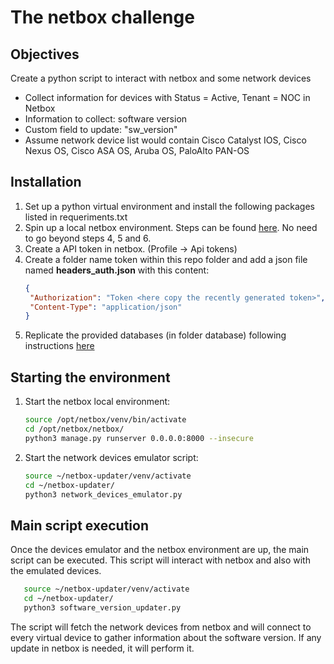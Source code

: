 # The netbox challenge

## Objectives

Create a python script to interact with netbox and some network devices

- Collect information for devices with Status = Active, Tenant = NOC in Netbox
- Information to collect: software version
- Custom field to update: "sw_version"
- Assume network device list would contain Cisco Catalyst IOS, Cisco Nexus OS, Cisco ASA OS, Aruba OS, PaloAlto PAN-OS 

## Installation 

1. Set up a python virtual environment and install the following packages listed in requeriments.txt
2. Spin up a local netbox environment. Steps can be found [here](https://docs.netbox.dev/en/stable/installation/). No need to go beyond steps 4, 5 and 6.
3. Create a API token in netbox. (Profile -> Api tokens)
4. Create a folder name token within this repo folder and add a json file named **headers_auth.json** with this content:
   ```json
   {
    "Authorization": "Token <here copy the recently generated token>",
    "Content-Type": "application/json"
   }
   ```
5. Replicate the provided databases (in folder database) following instructions [here](https://docs.netbox.dev/en/stable/administration/replicating-netbox/)

## Starting the environment

1. Start the netbox local environment:
   ```bash
   source /opt/netbox/venv/bin/activate
   cd /opt/netbox/netbox/
   python3 manage.py runserver 0.0.0.0:8000 --insecure   
   ```
2. Start the network devices emulator script:
   ```bash
   source ~/netbox-updater/venv/activate
   cd ~/netbox-updater/
   python3 network_devices_emulator.py  
   ```
## Main script execution

Once the devices emulator and the netbox environment are up, the main script can be executed. This script will interact with netbox and also with the emulated devices.
```bash
   source ~/netbox-updater/venv/activate
   cd ~/netbox-updater/
   python3 software_version_updater.py  
```
The script will fetch the network devices from netbox and will connect to every virtual device to gather information about the software version. If any update in netbox is needed, it will perform it.
